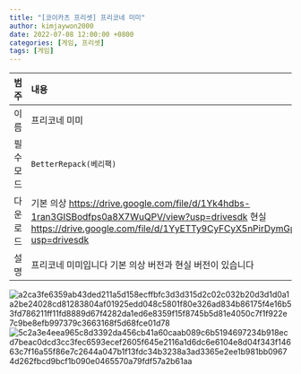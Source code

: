 ```yaml
---
title: "[코이카츠 프리셋] 프리코네 미미"
author: kimjaywon2000
date: 2022-07-08 12:00:00 +0800
categories: [게임, 프리셋]
tags: [게임]
---
```


| 범주             | 내용            |
|:----------------|:---------------|
| 이름             | 프리코네 미미 |
| 필수 모드         | `BetterRepack(베리팩)`       |
| 다운로드          | 기본 의상 <https://drive.google.com/file/d/1Yk4hdbs-1ran3GISBodfps0a8X7WuQPV/view?usp=drivesdk> 현실 <https://drive.google.com/file/d/1YyETTy9CyFCyX5nPirDymGpeWvvVwSiW/view?usp=drivesdk> |
| 설명             | 프리코네 미미입니다 기본 의상 버전과 현실 버전이 있습니다   |

![a2ca3fe6359ab43ded211a5d158ecffbfc3d3d315d2c02c032b20d3d1d0a1a2be24028cd81283804af01925edd048c5801f80e326ad834b86175f4e16b53fd786211ff11fd8889d67f4282da1ed6e8359f15f8745b5d81e4050c7f1f922e7c9be8efb997379c3663168f5d68fce01d78](https://user-images.githubusercontent.com/76558033/177956221-1b73b5d0-bce9-4217-9224-ea27c14cb684.png)
![5c2a3e4eea965c8d3392da456cb41a60caab089c6b5194697234b918ecd7beac0dcd3cc3fec6593ecef2605f645e2116a1d6dc6e6104e8d04f343f14663c7f16a55f86e7c2644a047b1f13fdc34b3238a3ad3365e2ee1b981bb09674d262fbcd9bcf1b090e0465570a79fdf57a2b61aa](https://user-images.githubusercontent.com/76558033/177956229-8e0e20c3-8661-4002-a155-1a78288490b3.png)

